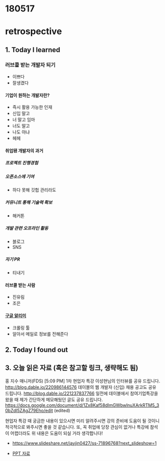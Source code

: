 # 180517
# retrospective

## 1. Today I learned

### 러브콜 받는 개발자 되기
- 이쁘다
- 잘생겼다

#### 기업이 원하는 개발자란?
- 즉시 활용 가능한 인재
- 신입 말고
- 너 말고 임마
- 너도 말고
- 나도 아냐
- 헤헤

#### 취업됀 개발자의 과거
##### 프로젝트 진행경험
##### **오픈소스에 기여**
- 하다 못해 깃헙 관리라도
##### 커뮤니트 통해 기술력 확보
- 해커톤
##### 개발 관련 오프라인 활동
- 블로그
- SNS
##### 자기 PR
- 티내기

#### 러브콜 받는 사람
- 진유림
- 조은

#### [구글 알리미](www.google.com/alerts)
- 크롤링 툴
- 알아서 메일로 정보를 전해준다








## 2. Today I found out





## 3. 오늘 읽은 자료 (혹은 참고할 링크, 생략해도 됨)

홍 지수 매니저(FDS) [5:09 PM]
1차 현업자 특강 이성현님의 인터뷰를 공유 드립니다.
http://blog.dable.io/220986144576
데이블의 웹 개발자 (신입) 채용 공고도 공유 드립니다.
http://blog.dable.io/221237837766
일전에 데이블에서 참여기업특강을 왔을 때 제가 간단하게 메모해뒀던 글도 공유 드립니다.
https://docs.google.com/document/d/1Zx8Kaf58dImGWbwlnuXArkRTM5_30bZdI5ZAgZ79Eho/edit (edited)

현업자 특강 때 궁금한 내용이 있으시면 미리 알려주시면 강의 준비에 도움이 될 것이니 적극적으로 봐주시면 좋을 것 같습니다. 또, 꼭 취업에 당장 관심이 없거나 특강에 참석이 어렵더라도 위 내용은 도움이 되실 거라 생각합니다!

- https://www.slideshare.net/jayjin0427/ss-71896768?next_slideshow=1

- [PPT 자료](https://github.com/akiraei/retrospective/blob/master/TIL/download/%ED%94%84%EB%94%94%EC%8A%A49%EA%B8%B0%20%EC%9E%90%EC%86%8C%EC%84%9C%ED%8A%B9%EA%B0%95%202%ED%9A%8C%EC%B0%A8.compressed.pdf)